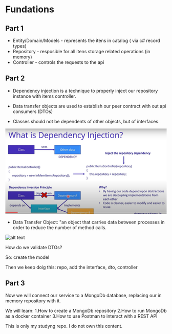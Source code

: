 # Fundations

## Part 1

* Entity/Domain/Models - represents the itens in catalog ( via c# record types)
* Repository - resposible for all itens storage related operations (in memory)
* Controller - controls the requests to the api

## Part 2

* Dependency injection is a technique to properly inject our
repository instance with items controller.

* Data transfer objects are used to establish our peer contract with 
out api consumers (DTOs)

* Classes should not be dependents of other objects, but of interfaces.

![alt text](./img/1.png)

* Data Transfer Object: "an object that carries data between processes in order to reduce the number of method calls.

![alt text](https://martinfowler.com/eaaCatalog/dtoSketch.gif)

How do we validate DTOs?

So: create the model

Then we keep doig this: repo, add the interface, dto, controller

## Part 3

Now we will connect our service to a MongoDb database, replacing our in memory repository with it.

We will learn:
    1.How to create a MongoDb repository
    2.How to run MongoDb as a docker container
    3.How to use Postman to interact with a REST API

This is only my studyng repo. I do not own this content.
